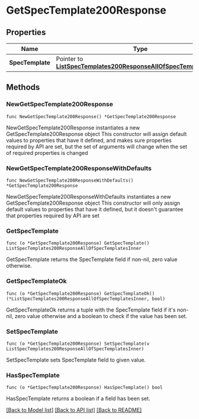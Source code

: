 # GetSpecTemplate200Response

## Properties

Name | Type | Description | Notes
------------ | ------------- | ------------- | -------------
**SpecTemplate** | Pointer to [**ListSpecTemplates200ResponseAllOfSpecTemplatesInner**](ListSpecTemplates200ResponseAllOfSpecTemplatesInner.md) |  | [optional] 

## Methods

### NewGetSpecTemplate200Response

`func NewGetSpecTemplate200Response() *GetSpecTemplate200Response`

NewGetSpecTemplate200Response instantiates a new GetSpecTemplate200Response object
This constructor will assign default values to properties that have it defined,
and makes sure properties required by API are set, but the set of arguments
will change when the set of required properties is changed

### NewGetSpecTemplate200ResponseWithDefaults

`func NewGetSpecTemplate200ResponseWithDefaults() *GetSpecTemplate200Response`

NewGetSpecTemplate200ResponseWithDefaults instantiates a new GetSpecTemplate200Response object
This constructor will only assign default values to properties that have it defined,
but it doesn't guarantee that properties required by API are set

### GetSpecTemplate

`func (o *GetSpecTemplate200Response) GetSpecTemplate() ListSpecTemplates200ResponseAllOfSpecTemplatesInner`

GetSpecTemplate returns the SpecTemplate field if non-nil, zero value otherwise.

### GetSpecTemplateOk

`func (o *GetSpecTemplate200Response) GetSpecTemplateOk() (*ListSpecTemplates200ResponseAllOfSpecTemplatesInner, bool)`

GetSpecTemplateOk returns a tuple with the SpecTemplate field if it's non-nil, zero value otherwise
and a boolean to check if the value has been set.

### SetSpecTemplate

`func (o *GetSpecTemplate200Response) SetSpecTemplate(v ListSpecTemplates200ResponseAllOfSpecTemplatesInner)`

SetSpecTemplate sets SpecTemplate field to given value.

### HasSpecTemplate

`func (o *GetSpecTemplate200Response) HasSpecTemplate() bool`

HasSpecTemplate returns a boolean if a field has been set.


[[Back to Model list]](../README.md#documentation-for-models) [[Back to API list]](../README.md#documentation-for-api-endpoints) [[Back to README]](../README.md)


